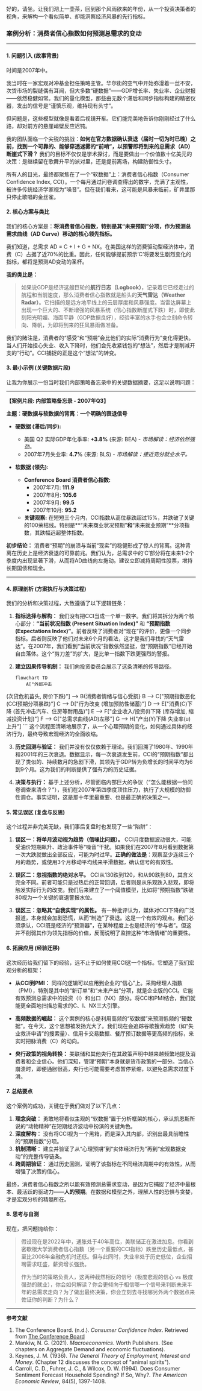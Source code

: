好的，请坐。让我们沏上一壶茶，回到那个风雨欲来的年份，从一个投资决策者的视角，来解构一个看似简单、却能洞察经济风暴的先行指标。

### **案例分析：消费者信心指数如何预测总需求的变动**

---

#### **1. 问题引入 (故事背景)**

时间是2007年中。

我当时在一家宏观对冲基金担任策略主管。华尔街的空气中开始弥漫着一丝不安，次贷市场的裂缝偶有耳闻，但大多数“硬数据”——GDP增长率、失业率、企业财报——依然稳健如常。我们的量化模型，那些由无数个滞后和同步指标构建的精密仪器，发出的信号是“谨慎乐观，维持现有头寸”。

但问题是，这些模型就像是看着后视镜开车。它们能完美地告诉你刚刚经过了什么路，却对前方的悬崖峭壁反应迟钝。

我的团队面临一个尖锐的挑战：**如何在官方数据确认衰退（届时一切为时已晚）之前，找到一个可靠的、能够穿透迷雾的“前哨”，以预警即将到来的总需求（AD）断崖式下滑？** 我们的目标不仅仅是学术探讨，而是要做出一个价值数十亿美元的决策：是继续留在歌舞升平的派对里，还是提前离场，构建防御性头寸。

所有人的目光，最终都聚焦在了一个“软数据”上：消费者信心指数（Consumer Confidence Index, CCI）。一个每月通过问卷调查得出的数字，充满了主观性，被许多传统经济学家视为“噪音”。但在我们看来，这可能是风暴来临前，矿井里那只停止歌唱的金丝雀。

#### **2. 核心方案与类比**

我们的核心方案是：**将消费者信心指数，特别是其“未来预期”分项，作为预测总需求曲线（AD Curve）移动的核心领先指标。**

我们知道，总需求 AD = C + I + G + NX。在美国这样的消费驱动型经济体中，消费（C）占据了近70%的比重。因此，任何能够提前预示‘C’将要发生剧烈变化的指标，都将是预测AD变动的圣杯。

**我的类比是：**

> 如果说GDP是经济这艘巨轮的**航行日志（Logbook）**，记录着它已经走过的航程和当前速度，那么消费者信心指数就是船头的**天气雷达（Weather Radar）**。它扫描的是远方地平线上的云层厚度和风暴强度。当雷达屏幕上出现一个巨大的、不断增强的风暴系统（信心指数断崖式下跌）时，即使此刻阳光明媚、海面平静（GDP数据良好），经验丰富的水手也会立刻命令转向、降帆，为即将到来的狂风暴雨做准备。

我们的赌注是，消费者的“感受”和“预期”会比他们的实际“消费行为”变化得更快。当人们开始担心失业、收入下降时，他们会先收紧钱包的“想法”，然后才是削减开支的“行动”。CCI捕捉的正是这个“想法”的转变。

#### **3. 最小示例 (关键数据片段)**

让我为你展示一份当时我们内部策略备忘录中的关键数据摘要，这足以说明问题：

***

**【案例片段: 内部策略备忘录 - 2007年Q3】**

**主题：硬数据与软数据的背离：一个明确的衰退信号**

*   **硬数据 (滞后/同步):**
    *   美国 Q2 实际GDP年化季率: **+3.8%** (来源: BEA) - *市场解读：经济依然强劲。*
    *   2007年7月失业率: **4.7%** (来源: BLS) - *市场解读：接近充分就业水平。*

*   **软数据 (领先):**
    *   **Conference Board 消费者信心指数:**
        *   2007年7月: **111.9**
        *   2007年8月: **105.6**
        *   2007年9月: **99.5**
        *   2007年10月: **95.2**
    *   **关键观察:** 在短短三个月内，CCI指数从高位暴跌超过15%，并跌破了关键的100荣枯线。特别是**“未来商业状况预期”**和**“未来就业预期”**分项指数，其跌幅远超整体指数。

**初步结论：** 消费者“预期”的崩溃与当前“现实”的稳健形成了惊人的背离。这种背离在历史上是经济衰退的可靠前兆。我们认为，总需求中的‘C’部分将在未来1-2个季度内出现显著下滑，从而将AD曲线向左拖动。建议立即减持周期性股票，增持长期国债和现金。

***

#### **4. 原理剖析 (方案执行与决策过程)**

我们的分析和决策过程，大致遵循了以下逻辑链条：

1.  **指标选择与解构：** 我们没有把CCI当成一个单一数字。我们将其拆分为两个核心部分：**“当前状况指数 (Present Situation Index)”** 和 **“预期指数 (Expectations Index)”**。前者反映了消费者对“现在”的评价，更像一个同步指标。后者则反映了他们对未来6个月的看法，这才是我们寻找的“天气雷达”。在2007年，我们看到“当前状况”指数依然坚挺，但“预期指数”已经开始自由落体。这个“剪刀差”的扩大，是比单一指数下跌更强烈的警报。

2.  **建立因果传导机制：** 我们向投资委员会展示了这条清晰的传导路径。

    ```mermaid
    flowchart TD
        A["外部冲击
(次贷危机苗头, 房价下跌)"] --> B{消费者情绪与信心受损}
        B --> C["预期指数恶化
(CCI预期分项暴跌)"]
        C --> D["行为改变
(增加预防性储蓄)"]
        D --> E["消费(C)下降
(首先冲击汽车、住房等耐用品)"]
        E --> F["企业收入/投资(I)下降
(库存增加, 缩减投资计划)"]
        F --> G["总需求曲线(AD)左移"]
        G --> H["产出(Y)下降
失业率(u)上升"]
    ```
    这个流程图清晰地展示了，从一个心理预期的变化，如何通过具体的经济行为，最终导致宏观经济的全面收缩。

3.  **历史回测与验证：** 我们并没有仅仅依赖于理论。我们回溯了1980年、1990年和2001年的三次衰退。数据显示，每一次衰退发生前，CCI的“预期指数”都出现了类似的、持续数月的急剧下滑，其领先于GDP转为负增长的时间平均为6到9个月。这为我们的判断提供了强有力的历史证据。

4.  **决策与执行：** 基于上述分析，尽管面临内部巨大的争议（“怎么能根据一份问卷调查来清仓？”），我们在2007年第四季度顶住压力，执行了大规模的防御性调仓。事实证明，这是那十年里最重要、也是最正确的决策之一。

#### **5. 常见误区 (复盘与反思)**

这个过程并非完美无缺，我们事后复盘时也发现了一些“陷阱”：

1.  **误区一：将单月波动视为趋势（信噪比问题）。** CCI月度数据波动很大，可能受油价短期飙升、政治事件等“噪音”干扰。如果我们在2007年8月看到数据第一次大跌就做出全部反应，可能为时过早。**正确的做法是**：观察至少连续三个月的趋势，或使用3个月移动平均线来平滑数据，确认信号的有效性。

2.  **误区二：忽视指数的绝对水平。** CCI从130跌到120，和从90跌到80，其含义完全不同。前者可能只是过热后的正常回调，后者则是从乐观跌入悲观，即将触发实际行为的改变。我们后来建立了一个阈值模型，比如将“预期指数”跌破80视为一个关键的衰退警报水位。

3.  **误区三：忽略其“自我实现”的属性。** 有一种批评认为，媒体对CCI下降的广泛报道，本身就会加剧恐慌，从而“制造”了衰退。这是一个有效的观点。我们必须承认，CCI既是经济的“预测器”，在某种程度上也是经济的“参与者”。但这并不削弱其作为领先指标的价值，反而说明了监控这种“市场情绪”的重要性。

#### **6. 拓展应用 (经验迁移)**

这次经历给我们留下的经验，远不止于如何使用CCI这一个指标。它塑造了我们宏观分析的框架：

*   **从CCI到PMI：** 同样的逻辑可以应用到企业的“信心”上。采购经理人指数（PMI），特别是其中的“新订单”和“未来产出”分项，就是企业版的CCI。它能有效预测总需求中的投资（I）和出口（NX）部分。将CCI和PMI结合，我们就能更全面地扫描总需求的C、I、NX三大引擎。

*   **高频数据的崛起：** 这个案例的核心是利用高频的“软数据”来预测低频的“硬数据”。在今天，这个思想被发扬光大了。我们现在会追踪谷歌搜索趋势（如“失业救济申请”的搜索量）、信用卡交易数据、餐厅预订数据等更高频的指标，来实时把脉消费（C）的动向。

*   **央行政策的视角转换：** 美联储和其他央行在其政策声明中越来越频繁地提及消费者和企业信心。他们深知，管理“预期”本身就是货币政策的一部分。当信心崩溃时，即便通胀很高，央行也可能需要考虑暂停紧缩，以避免总需求过度下滑。

#### **7. 总结要点**

这个案例的成功，关键在于我们做对了以下几点：

1.  **理念突破：** 勇敢地将看似主观的“软数据”置于分析框架的核心，承认凯恩斯所说的“动物精神”在短期经济波动中扮演的关键角色。
2.  **深度解构：** 没有将CCI视为一个黑箱，而是深入其内部，识别出最具前瞻性的“预期指数”分项。
3.  **机制清晰：** 建立并验证了从“心理预期”到“实体经济行为”再到“宏观数据变动”的完整传导链条。
4.  **跨周期验证：** 通过历史回测，证明了该指标在不同经济周期中的有效性，从而增强了决策的信心。

最终，消费者信心指数之所以能有效预测总需求变动，是因为它捕捉了经济中最根本、最活跃的驱动力——**人的预期**。在数据和模型之外，理解人性的恐惧与贪婪，才是宏观分析的精髓所在。

#### **8. 思考与自测**

现在，把问题抛给你：

> 假设现在是2022年中，通胀处于40年高位，美联储正在激进加息。你看到密歇根大学消费者信心指数（另一个重要的CCI指标）跌至历史最低点，甚至比2008年金融危机时还低。但与此同时，失业率处于历史低位，企业招聘需求旺盛，薪资增长强劲。
>
> 作为当时的策略负责人，这两种截然相反的信号（极度悲观的信心 vs 极度强劲的就业），你会如何解读？你会更倾向于相信哪一个信号来判断未来半年的总需求走向？为了做出最终决策，你会立刻去寻找哪另外两个数据点来佐证你的判断？为什么？

---
**参考文献**

1.  The Conference Board. (n.d.). *Consumer Confidence Index*. Retrieved from [The Conference Board](https://www.conference-board.org/data/consumerconfidence.cfm)
2.  Mankiw, N. G. (2021). *Macroeconomics*. Worth Publishers. (See chapters on Aggregate Demand and economic fluctuations).
3.  Keynes, J. M. (1936). *The General Theory of Employment, Interest and Money*. (Chapter 12 discusses the concept of "animal spirits").
4.  Carroll, C. D., Fuhrer, J. C., & Wilcox, D. W. (1994). Does Consumer Sentiment Forecast Household Spending? If So, Why?. *The American Economic Review*, 84(5), 1397-1408.
